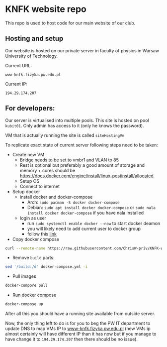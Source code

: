 # KNFK website repo
This repo is used to host code for our main website of our club.

## Hosting and setup
Our website is hosted on our private server in faculty of physics in Warsaw
University of Technology. 

Current URL: 
```
www-knfk.fizyka.pw.edu.pl
```
Current IP:
```
194.29.174.207
```

## For developers:
Our server is virtualised into multiple pools. This site is hosted on pool
`kubit01`. Only admin has access to it (only he knows the password).

VM that is actually running the site is called `siteHostingVm`

To replicate exact state of current server following steps need to be taken:
- Create new VM
    - Bridge needs to be set to vmbr1 and VLAN to 85
    - Rest is optional but preferably a good amount of storage and memory +
      cores should be https://docs.docker.com/engine/install/linux-postinstall/allocated.
    - Setup OS
    - Connect to internet
- Setup docker
    - install docker and docker-compose
        - Arch: `sudo pacman -S docker docker-compose`
        - Debian: `sudo apt install docker docker-compose` or `sudo nala install docker docker-compose` if you have nala installed
    - login as user
        - run `sudo systemctl enable docker --now` to start docker deamon
        - you will likely need to add current user to docker group
        - follow this [link](https://docs.docker.com/engine/install/linux-postinstall/)
- Copy docker compose
 ```bash
curl --remote-name https://raw.githubusercontent.com/ChrisW-priv/KNFK-website/main/docker-compose.yml
```
- Remove `build` parts:
```bash
sed '/build:/d' docker-compose.yml -i
```
- Pull images
```bash
docker-compore pull
```
- Run docker compose 
```bash
docker-compose up
```

After all this you should have a running site available from outside server.

Now, the only thing left to do is for you to beg the PW IT department to update 
DNS to map VMs IP to www-knfk.fizyka.pw.edu.pl (new VMs ip almost certainly
will have different IP than it has now but if you manage to have change it to
`194.29.174.207` then there should be no issue).

